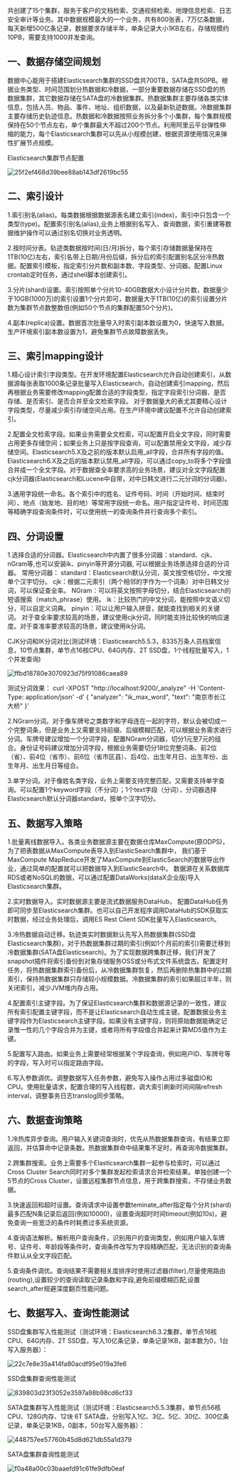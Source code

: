 共创建了15个集群，服务于客户的文档检索、交通视频检索、地理信息检索、日志安全审计等业务。其中数据规模最大的一个业务，共有800张表，7万亿条数据，每天新增500亿条记录，数据要求存储半年，单条记录大小1KB左右，存储规模约10PB，需要支持1000并发查询。

## 一、数据存储空间规划

数据中心能用于搭建Elasticsearch集群的SSD盘共700TB，SATA盘共50PB。根据业务类型、时间范围划分热数据和冷数据，一部分重要数据存储在SSD盘的热数据集群，其它数据存储在SATA盘的冷数据集群。热数据集群主要存储各类实体信息，包括人员、物品、事件、地址、组织数据，以及最新轨迹数据。冷数据集群主要存储历史轨迹信息。热数据和冷数据按照业务拆分多个小集群，每个集群规模保持在50个节点左右，单个集群最大不超过200个节点。利用阿里云平台弹性伸缩的能力，每个Elasticsearch集群可以先从小规模创建，根据资源使用情况来弹性扩展节点规模。

Elasticsearch集群节点配置

![25f2ef468d39bee88ab143df2619bc55](/Volumes/DFQ/PAN/DEVSpace/media/25f2ef468d39bee88ab143df2619bc55.jpg)

 

## 二、索引设计

1.索引别名(alias)。每类数据根据数据源表名建立索引(index)，索引中只包含一个类型(type)。配置索引别名(alias),业务上根据别名写入、查询数据，索引重建等数据维护操作可以通过别名切换对业务透明。

2.按时间分表。轨迹类数据按时间(日/月)拆分，每个索引存储数据量保持在1TB(10亿)左右，索引名带上日期/月份后缀，拆分后的索引配置别名区分冷热数据。配置索引模板，指定索引分片数和副本数、字段类型、分词器。配置Linux crontab定时任务，通过shell脚本创建索引。

3.分片(shard)设置。索引按照单个分片10-40GB数据大小设计分片数，数据量少于10GB(1000万)的索引设置1个分片即可，数据量大于1TB(10亿)的索引设置分片数为集群节点数整数倍(例如50个节点的集群配置50个分片)。

4.副本(replica)设置。数据首次批量导入时索引副本数设置为0，快速写入数据。生产环境索引副本数设置为1，避免集群节点故障数据丢失。

## 三、索引mapping设计

1.精心设计索引字段类型。在开发环境配置Elasticsearch允许自动创建索引，从数据源每张表取1000条记录批量写入Elasticsearch，自动创建索引mapping，然后再根据业务需要修改mapping配置合适的字段类型，指定字段索引分词器、是否存储、是否索引、是否合并至全文检索字段。 对于数据量大的表尤其要精心设计字段类型，尽量减少索引存储空间占用。在生产环境中建议配置不允许自动创建索引。

2.配置全文检索字段。如果业务需要全文检索，可以配置开启全文字段，同时需要占用更多存储空间；如果业务上只是按字段查询，可以配置禁用全文字段，减少存储空间。Elasticsearch5.X及之前的版本默认启用_all字段，合并所有字段的值。Elasticsearch6.X及之后的版本默认禁用_all字段，可以通过copy_to将多个字段值合并成一个全文字段。对于数据查全率要求高的业务场景，建议对全文字段配置cjk分词器(Elasticsearch和Lucene中自带，对中日韩文进行二元分词的分词器)。

3.通用字段统一命名。各个索引中的姓名、证件号码、时间（开始时间、结束时间）、地点（始发地、目的地）等常用字段统一命名。用户指定证件号、时间范围等精确字段查询条件时，可以使用统一的查询条件并行查询多个索引。

## 四、分词设置

1.选择合适的分词器。Elasticsearch中内置了很多分词器：standard、cjk、nGram等,也可以安装ik、pinyin等开源分词器, 可以根据业务场景选择合适的分词器。 常用分词器： standard：Elasticsearch默认分词，英文按空格切分，中文按单个汉字切分。 cjk：根据二元索引（两个相邻的字作为一个词条）对中日韩文分词，可以保证查全率。 NGram：可以将英文按照字母切分，结合Elasticsearch的短语搜索（match_phrase）使用。 ik：比较热门的中文分词，能按照中文语义切分，可以自定义词典。 pinyin：可以让用户输入拼音，就能查找到相关的关键词。 对于查全率要求较高的场景，建议使用cjk分词，同时能支持比较快的响应速度。对于查准率要求较高的场景，建议使用ik分词。

CJK分词和IK分词对比(测试环境：Elasticsearch5.5.3，8335万条人员档案信息，10节点集群，单节点16核CPU、64G内存、2T SSD盘，1个线程批量写入，1个并发查询)

![ffbd18780e3070923d75f91086caea89](/Volumes/DFQ/PAN/DEVSpace/media/ffbd18780e3070923d75f91086caea89.jpg)

 

测试分词效果： curl -XPOST "http://localhost:9200/_analyze" -H 'Content-Type: application/json' -d' { "analyzer": "ik_max_word", "text": "南京市长江大桥" }'

2.NGram分词。对于像车牌号之类数字和字母连在一起的字符，默认会被切成一个完整词条，但是业务上又需要支持前缀、后缀模糊匹配，可以根据业务需求进行分词。车牌号建议增加一个分词字段，配置NGram分词器，切分1元至7元的组合。身份证号码建议增加分词字段，根据业务需要切分18位完整词条、前2位（省）、前4位（省市）、前6位（省市区县）、后4位、出生年月日、出生年份、出生年月、出生月日等组合。

3.单字分词。对于像姓名类字段，业务上需要支持完整匹配，又需要支持单字查询。可以配置1个keyword字段（不分词）；1个text字段（分词），分词器选择Elasticsearch默认分词器standard，按单个汉字切分。

## 五、数据写入策略

1.批量离线数据导入。各类业务数据源主要在数据仓库MaxCompute(原ODPS)，为了把表数据从MaxCompute表导入到ElasticSearch集群中， 我们基于MaxCompute MapReduce开发了MaxCompute到ElasticSearch的数据导出作业，通过简单的配置就可以把数据导入到ElasticSearch中。 数据源在关系数据库RDS或者NoSQL的数据，可以通过配置DataWorks(dataX企业版)导入Elasticsearch集群。

2.实时数据导入。实时数据源主要是流式数据服务DataHub， 配置DataHub任务即可同步至Elasticsearch集群。也可以自己开发程序调用DataHub的SDK获取实时数据，经过业务处理后，调用ES Rest Client SDK批量写入Elasticsearch。

3.冷热数据自动迁移。轨迹类实时数据默认先写入热数据集群(SSD盘Elasticsearch集群)，对于热数据集群过期的索引(例如1个月前的索引)需要迁移到冷数据集群(SATA盘Elasticsearch)。为了实现数据跨集群迁移，我们开发了snapshot插件将索引备份到对象存储服务OSS或分布式文件系统盘古。配置定时任务，将热数据集群索引备份后，从冷数据集群恢复，然后再删除热集群中的过期索引，保持热数据集群只存储较小规模数据。冷数据集群的索引如果超过半年，则关闭索引，减少JVM堆内存占用。

4.配置索引主键字段。为了保证Elasticsearch集群和数据源记录的一致性，建议所有索引配置主键字段，而不是让Elasticsearch自动生成主键。配置数据业务主键字段作为Elasticsearch主键字段。如果没有主键字段，则将原始数据能确定记录惟一性的几个字段合并为主键，或者将所有字段值合并起来计算MD5值作为主键。

5.配置写入路由。如果业务上需要经常根据某个字段查询，例如用户ID、车牌号等的字段，写入时可以指定路由字段。

6.写入参数调优。调整数据写入任务参数，避免写入操作占用过多磁盘IO和CPU。使用批量请求，配置合理的写入线程数，调大索引刷新时间间隔refresh interval，调整事务日志translog同步策略。

## 六、数据查询策略

1.冷热库异步查询。用户输入关键词查询时，优先从热数据集群查询，有结果立即返回，并估算命中记录条数。热数据集群命中结果集不足时，再查询冷数据集群。

2.跨集群搜索。业务上需要多个Elasticsearch集群一起参与检索时，可以通过Cross Cluster Search同时对多个集群发起检索请求合并检索结果。单独创建一个5节点的Cross Cluster，设置远程集群节点信息，用于跨集群搜索，不存储业务数据。

3.快速返回和超时设置。查询请求中设置参数teminate_after指定每个分片(shard)最多匹配N条记录后返回(例如10000)，设置查询超时时间timeout(例如10s)，避免查询一些宽泛的条件时耗费过多系统资源。

4.查询语法解析。解析用户查询条件，识别用户的查询类型，例如用户输入车牌号、证件号、年龄段等条件时，查询条件改写为字段精确匹配，无法识别的查询条件默认从全文字段匹配。

5.查询条件调优。查询结果不需要相关度排序时使用过滤器(filter),尽量使用路由(routing),设置较少的查询读取记录条数和字段,避免前缀模糊匹配,设置search_after规避深度翻页性能问题。

## 七、数据写入、查询性能测试

SSD盘集群写入性能测试（测试环境：Elasticsearch6.3.2集群，单节点16核CPU、64G内存、2T SSD盘，写入10亿条记录，单条记录1KB，副本数为0，1台写入服务器）：

![22c7e8e35a414fa80acdf95e019a3fe6](/Volumes/DFQ/PAN/DEVSpace/media/22c7e8e35a414fa80acdf95e019a3fe6.jpg)

 

SSD盘集群查询性能测试

![839803d23f3052e3597a98b98cd6cf33](/Volumes/DFQ/PAN/DEVSpace/media/839803d23f3052e3597a98b98cd6cf33.jpg)

 

SATA盘集群写入性能测试（测试环境：Elasticsearch5.5.3集群，单节点56核CPU、128G内存、12块 6T SATA盘，分别写入1亿、3亿、5亿、30亿、300亿条记录，单条记录1KB，0副本，50台写入服务器）：

![448757ee57760b45d8d621db55a1d379](/Volumes/DFQ/PAN/DEVSpace/media/448757ee57760b45d8d621db55a1d379.jpg)

 

SATA盘集群查询性能测试

![f0a48a00c03baaefd91c61fe9dfb0eaf](/Volumes/DFQ/PAN/DEVSpace/media/f0a48a00c03baaefd91c61fe9dfb0eaf.jpg)
